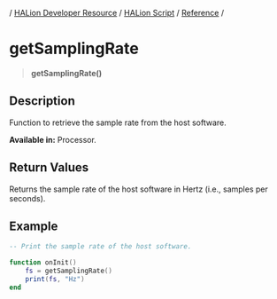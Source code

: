 / [HALion Developer Resource](../../HALion-Developer-Resource.md) / [HALion Script](./HALion-Script.md) / [Reference](./Reference.md) /

# getSamplingRate

>**getSamplingRate()**

## Description

Function to retrieve the sample rate from the host software.

**Available in:** Processor.

## Return Values

Returns the sample rate of the host software in Hertz (i.e., samples per seconds).

## Example

```lua
-- Print the sample rate of the host software.

function onInit()
    fs = getSamplingRate()
    print(fs, "Hz")   
end
```